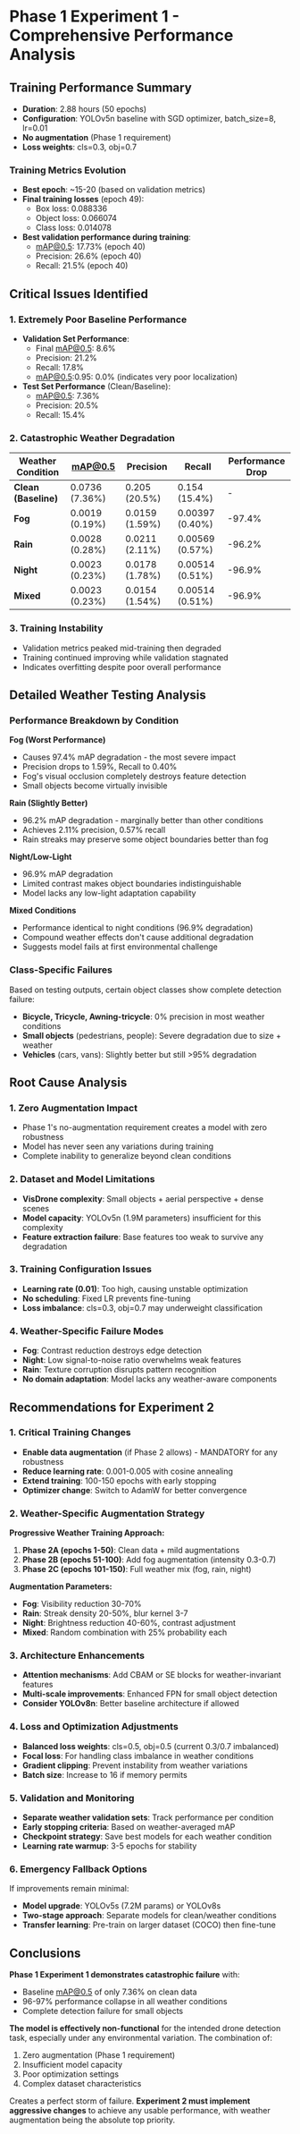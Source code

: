# Phase 1 Experiment 1 - Comprehensive Performance Analysis

## Training Performance Summary

- **Duration**: 2.88 hours (50 epochs)
- **Configuration**: YOLOv5n baseline with SGD optimizer, batch_size=8, lr=0.01
- **No augmentation** (Phase 1 requirement)
- **Loss weights**: cls=0.3, obj=0.7

### Training Metrics Evolution

- **Best epoch**: ~15-20 (based on validation metrics)
- **Final training losses** (epoch 49):
  - Box loss: 0.088336
  - Object loss: 0.066074
  - Class loss: 0.014078
- **Best validation performance during training**:
  - mAP@0.5: 17.73% (epoch 40)
  - Precision: 26.6% (epoch 40)
  - Recall: 21.5% (epoch 40)

## Critical Issues Identified

### 1. Extremely Poor Baseline Performance
- **Validation Set Performance**:
  - Final mAP@0.5: 8.6%
  - Precision: 21.2%
  - Recall: 17.8%
  - mAP@0.5:0.95: 0.0% (indicates very poor localization)
- **Test Set Performance** (Clean/Baseline):
  - mAP@0.5: 7.36%
  - Precision: 20.5%
  - Recall: 15.4%

### 2. Catastrophic Weather Degradation

| Weather Condition | mAP@0.5 | Precision | Recall | Performance Drop |
|------------------|---------|-----------|---------|-----------------|
| **Clean (Baseline)** | 0.0736 (7.36%) | 0.205 (20.5%) | 0.154 (15.4%) | - |
| **Fog** | 0.0019 (0.19%) | 0.0159 (1.59%) | 0.00397 (0.40%) | -97.4% |
| **Rain** | 0.0028 (0.28%) | 0.0211 (2.11%) | 0.00569 (0.57%) | -96.2% |
| **Night** | 0.0023 (0.23%) | 0.0178 (1.78%) | 0.00514 (0.51%) | -96.9% |
| **Mixed** | 0.0023 (0.23%) | 0.0154 (1.54%) | 0.00514 (0.51%) | -96.9% |
### 3. Training Instability
- Validation metrics peaked mid-training then degraded
- Training continued improving while validation stagnated
- Indicates overfitting despite poor overall performance

## Detailed Weather Testing Analysis

### Performance Breakdown by Condition

**Fog (Worst Performance)**
- Causes 97.4% mAP degradation - the most severe impact
- Precision drops to 1.59%, Recall to 0.40%
- Fog's visual occlusion completely destroys feature detection
- Small objects become virtually invisible

**Rain (Slightly Better)**
- 96.2% mAP degradation - marginally better than other conditions
- Achieves 2.11% precision, 0.57% recall
- Rain streaks may preserve some object boundaries better than fog

**Night/Low-Light**
- 96.9% mAP degradation
- Limited contrast makes object boundaries indistinguishable
- Model lacks any low-light adaptation capability

**Mixed Conditions**
- Performance identical to night conditions (96.9% degradation)
- Compound weather effects don't cause additional degradation
- Suggests model fails at first environmental challenge

### Class-Specific Failures
Based on testing outputs, certain object classes show complete detection failure:
- **Bicycle, Tricycle, Awning-tricycle**: 0% precision in most weather conditions
- **Small objects** (pedestrians, people): Severe degradation due to size + weather
- **Vehicles** (cars, vans): Slightly better but still >95% degradation

## Root Cause Analysis

### 1. Zero Augmentation Impact
- Phase 1's no-augmentation requirement creates a model with zero robustness
- Model has never seen any variations during training
- Complete inability to generalize beyond clean conditions

### 2. Dataset and Model Limitations
- **VisDrone complexity**: Small objects + aerial perspective + dense scenes
- **Model capacity**: YOLOv5n (1.9M parameters) insufficient for this complexity
- **Feature extraction failure**: Base features too weak to survive any degradation

### 3. Training Configuration Issues
- **Learning rate (0.01)**: Too high, causing unstable optimization
- **No scheduling**: Fixed LR prevents fine-tuning
- **Loss imbalance**: cls=0.3, obj=0.7 may underweight classification

### 4. Weather-Specific Failure Modes
- **Fog**: Contrast reduction destroys edge detection
- **Night**: Low signal-to-noise ratio overwhelms weak features
- **Rain**: Texture corruption disrupts pattern recognition
- **No domain adaptation**: Model lacks any weather-aware components

## Recommendations for Experiment 2

### 1. Critical Training Changes
- **Enable data augmentation** (if Phase 2 allows) - MANDATORY for any robustness
- **Reduce learning rate**: 0.001-0.005 with cosine annealing
- **Extend training**: 100-150 epochs with early stopping
- **Optimizer change**: Switch to AdamW for better convergence

### 2. Weather-Specific Augmentation Strategy
**Progressive Weather Training Approach:**
1. **Phase 2A (epochs 1-50)**: Clean data + mild augmentations
2. **Phase 2B (epochs 51-100)**: Add fog augmentation (intensity 0.3-0.7)
3. **Phase 2C (epochs 101-150)**: Full weather mix (fog, rain, night)

**Augmentation Parameters:**
- **Fog**: Visibility reduction 30-70%
- **Rain**: Streak density 20-50%, blur kernel 3-7
- **Night**: Brightness reduction 40-60%, contrast adjustment
- **Mixed**: Random combination with 25% probability each

### 3. Architecture Enhancements
- **Attention mechanisms**: Add CBAM or SE blocks for weather-invariant features
- **Multi-scale improvements**: Enhanced FPN for small object detection
- **Consider YOLOv8n**: Better baseline architecture if allowed

### 4. Loss and Optimization Adjustments
- **Balanced loss weights**: cls=0.5, obj=0.5 (current 0.3/0.7 imbalanced)
- **Focal loss**: For handling class imbalance in weather conditions
- **Gradient clipping**: Prevent instability from weather variations
- **Batch size**: Increase to 16 if memory permits

### 5. Validation and Monitoring
- **Separate weather validation sets**: Track performance per condition
- **Early stopping criteria**: Based on weather-averaged mAP
- **Checkpoint strategy**: Save best models for each weather condition
- **Learning rate warmup**: 3-5 epochs for stability

### 6. Emergency Fallback Options
If improvements remain minimal:
- **Model upgrade**: YOLOv5s (7.2M params) or YOLOv8s
- **Two-stage approach**: Separate models for clean/weather conditions
- **Transfer learning**: Pre-train on larger dataset (COCO) then fine-tune

## Conclusions

**Phase 1 Experiment 1 demonstrates catastrophic failure** with:
- Baseline mAP@0.5 of only 7.36% on clean data
- 96-97% performance collapse in all weather conditions
- Complete detection failure for small objects

**The model is effectively non-functional** for the intended drone detection task, especially under any environmental variation. The combination of:
1. Zero augmentation (Phase 1 requirement)
2. Insufficient model capacity
3. Poor optimization settings
4. Complex dataset characteristics

Creates a perfect storm of failure. **Experiment 2 must implement aggressive changes** to achieve any usable performance, with weather augmentation being the absolute top priority.